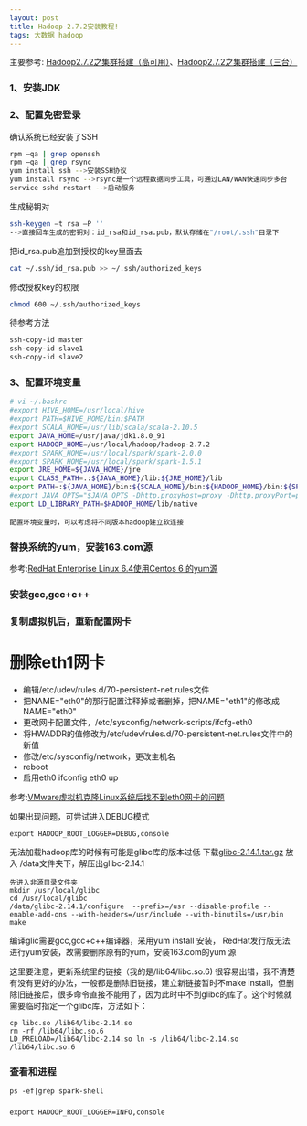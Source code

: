 ```yaml
---
layout: post
title: Hadoop-2.7.2安装教程!
tags: 大数据 hadoop
---
```



主要参考:
[Hadoop2.7.2之集群搭建（高可用）](http://blog.csdn.net/uq_jin/article/details/51513307)、[Hadoop2.7.2之集群搭建（三台）](http://blog.csdn.net/uq_jin/article/details/51487439)

### 1、安装JDK
### 2、配置免密登录
确认系统已经安装了SSH
~~~sh
rpm –qa | grep openssh
rpm –qa | grep rsync
yum install ssh -->安装SSH协议
yum install rsync -->rsync是一个远程数据同步工具，可通过LAN/WAN快速同步多台
service sshd restart -->启动服务
~~~
生成秘钥对
~~~sh
ssh-keygen –t rsa –P '' 
-->直接回车生成的密钥对：id_rsa和id_rsa.pub，默认存储在"/root/.ssh"目录下
~~~
把id_rsa.pub追加到授权的key里面去
~~~sh
cat ~/.ssh/id_rsa.pub >> ~/.ssh/authorized_keys
~~~
修改授权key的权限
~~~sh
chmod 600 ~/.ssh/authorized_keys
~~~
待参考方法
~~~sh
ssh-copy-id master
ssh-copy-id slave1
ssh-copy-id slave2
~~~

### 3、配置环境变量
~~~sh
# vi ~/.bashrc
#export HIVE_HOME=/usr/local/hive
#export PATH=$HIVE_HOME/bin:$PATH
#export SCALA_HOME=/usr/lib/scala/scala-2.10.5
export JAVA_HOME=/usr/java/jdk1.8.0_91
export HADOOP_HOME=/usr/local/hadoop/hadoop-2.7.2
#export SPARK_HOME=/usr/local/spark/spark-2.0.0
#export SPARK_HOME=/usr/local/spark/spark-1.5.1
export JRE_HOME=${JAVA_HOME}/jre
export CLASS_PATH=.:${JAVA_HOME}/lib:${JRE_HOME}/lib
export PATH=:${JAVA_HOME}/bin:${SCALA_HOME}/bin:${HADOOP_HOME}/bin:${SPARK_HOME}/bin:$PATH
#export JAVA_OPTS="$JAVA_OPTS -Dhttp.proxyHost=proxy -Dhttp.proxyPort=port -Dhttps.proxyHost=proxy -Dhttps.proxyPort=port"
export LD_LIBRARY_PATH=$HADOOP_HOME/lib/native
~~~
`配置环境变量时，可以考虑将不同版本hadoop建立软连接`

### 替换系统的yum，安装163.com源

参考:[RedHat Enterprise Linux 6.4使用Centos 6 的yum源](http://blog.sina.com.cn/s/blog_50f908410101cto6.html)
### 安装gcc,gcc+c++

### 复制虚拟机后，重新配置网卡
# 删除eth1网卡
* 编辑/etc/udev/rules.d/70-persistent-net.rules文件
* 把NAME="eth0"的那行配置注释掉或者删掉，把NAME="eth1"的修改成NAME="eth0"
* 更改网卡配置文件，/etc/sysconfig/network-scripts/ifcfg-eth0
* 将HWADDR的值修改为/etc/udev/rules.d/70-persistent-net.rules文件中的新值
* 修改/etc/sysconfig/network，更改主机名
* reboot
* 启用eth0 ifconfig eth0 up 


参考:[VMware虚拟机克隆Linux系统后找不到eth0网卡的问题](http://www.linuxidc.com/Linux/2013-01/78427.htm)


如果出现问题，可尝试进入DEBUG模式
~~~
export HADOOP_ROOT_LOGGER=DEBUG,console
~~~

无法加载hadoop库的时候有可能是glibc库的版本过低
下载[glibc-2.14.1.tar.gz](http://ftp.ntu.edu.tw/gnu/glibc/glibc-2.14.1.tar.gz) 放入 /data文件夹下，解压出glibc-2.14.1
~~~
先进入非源目录文件夹 
mkdir /usr/local/glibc
cd /usr/local/glibc
/data/glibc-2.14.1/configure  --prefix=/usr --disable-profile --enable-add-ons --with-headers=/usr/include --with-binutils=/usr/bin
make
~~~
编译glic需要gcc,gcc+c++编译器，采用yum install 安装，
RedHat发行版无法进行yum安装，故需要删除原有的yum，安装163.com的yum 源

这里要注意，更新系统里的链接（我的是/lib64/libc.so.6) 很容易出错，我不清楚有没有更好的办法，一般都是删除旧链接，建立新链接暂时不make install，但删除旧链接后，很多命令直接不能用了，因为此时中不到glibc的库了。这个时候就需要临时指定一个glibc库，方法如下：
~~~
cp libc.so /lib64/libc-2.14.so
rm -rf /lib64/libc.so.6
LD_PRELOAD=/lib64/libc-2.14.so ln -s /lib64/libc-2.14.so /lib64/libc.so.6
~~~


### 查看和进程
	ps -ef|grep spark-shell


###
	export HADOOP_ROOT_LOGGER=INFO,console

	
